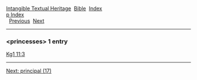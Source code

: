 [Intangible Textual Heritage](../../index)  [Bible](../index) 
[Index](index)   
[p Index](_p_)  
  [Previous](c08834)  [Next](c08836) 

------------------------------------------------------------------------

### &lt;princesses&gt; 1 entry

[Kg1 11:3](../kjv/kg1011.htm#003)  

------------------------------------------------------------------------

[Next: principal (17)](c08836)
